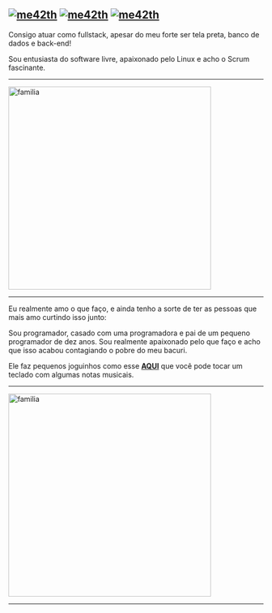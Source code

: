[![me42th](https://img.shields.io/badge/DEV-PHP-green)](https://github.com/me42th?tab=repositories) [![me42th](https://img.shields.io/badge/DEV-LARAVEL-green)](https://github.com/me42th?tab=repositories) [![me42th](https://img.shields.io/badge/LINKEDIN-green)](https://www.linkedin.com/in/me42th/)  
---------------------------------------------------------

Consigo atuar como fullstack, apesar do meu forte ser tela preta, banco de dados e back-end!

Sou entusiasta do software livre, apaixonado pelo Linux e acho o Scrum fascinante.

--------------------------------------------------------

<a href="https://www.youtube.com/watch?v=5qap5aO4i9A"><img src="https://user-images.githubusercontent.com/26856017/89372195-e2c4d400-d6bb-11ea-8dd9-1af0a7bc1e74.gif" alt="familia" align="center" width="400"/></a>

--------------------------------------------------------

Eu realmente amo o que faço, e ainda tenho a sorte de ter as pessoas que mais amo curtindo isso junto:

Sou programador, casado com uma programadora e pai de um pequeno programador de dez anos. Sou realmente apaixonado pelo que faço e acho que isso acabou contagiando o pobre do meu bacuri. 

Ele faz pequenos joguinhos como esse **[AQUI](https://scratch.mit.edu/projects/422721105/fullscreen/)** que você pode tocar um teclado com algumas notas musicais. 

---------------------------------------------------------


<img src="https://user-images.githubusercontent.com/26856017/94344142-a21a7480-fff3-11ea-9195-dd83918c2361.jpg" alt="familia" align="center" width="400"/>

---------------------------------------------------------


